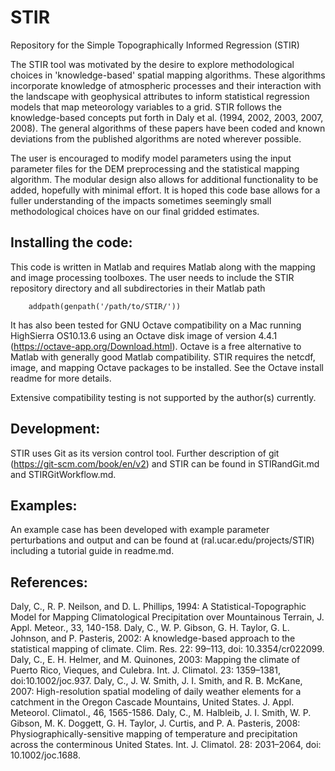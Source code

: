 # STIR
Repository for the Simple Topographically Informed Regression (STIR)

The STIR tool was motivated by the desire to explore methodological choices in 'knowledge-based' spatial mapping algorithms.  These algorithms incorporate knowledge of atmospheric processes and their interaction with the landscape with geophysical attributes to inform statistical regression models that map meteorology variables to a grid.  STIR follows the knowledge-based concepts put forth in Daly et al. (1994, 2002, 2003, 2007, 2008). The general algorithms of these papers have been coded and known deviations from the published algorithms are noted wherever possible.

The user is encouraged to modify model parameters using the input parameter files for the DEM preprocessing and the statistical mapping algorithm.  The modular design also allows for additional functionality to be added, hopefully with minimal effort.  It is hoped this code base allows for a fuller understanding of the impacts sometimes seemingly small methodological choices have on our final gridded estimates.


## Installing the code:

This code is written in Matlab and requires Matlab along with the mapping and image processing toolboxes.  The user needs to include the STIR repository directory and all subdirectories in their Matlab path

        addpath(genpath('/path/to/STIR/'))

It has also been tested for GNU Octave compatibility on a Mac running HighSierra OS10.13.6 using an Octave disk image of version 4.4.1 (https://octave-app.org/Download.html).  Octave is a free alternative to Matlab with generally good Matlab compatibility.  STIR requires the netcdf, image, and mapping Octave packages to be installed.  See the Octave install readme for more details.

Extensive compatibility testing is not supported by the author(s) currently.

## Development:

STIR uses Git as its version control tool. Further description of git (https://git-scm.com/book/en/v2) and STIR can be found in STIRandGit.md and STIRGitWorkflow.md.

## Examples:

An example case has been developed with example parameter perturbations and output and can be found at (ral.ucar.edu/projects/STIR) including a tutorial guide in readme.md.

## References:

Daly, C., R. P. Neilson, and D. L. Phillips, 1994: A Statistical-Topographic Model for Mapping Climatological Precipitation over Mountainous Terrain, J. Appl. Meteor., 33, 140-158.
Daly, C., W. P. Gibson, G. H. Taylor, G. L. Johnson, and P. Pasteris, 2002: A knowledge-based approach to the statistical mapping of climate. Clim. Res. 22: 99–113, doi: 10.3354/cr022099.
Daly, C., E. H. Helmer, and M. Quinones, 2003: Mapping the climate of Puerto Rico, Vieques, and Culebra. Int. J. Climatol. 23: 1359–1381, doi:10.1002/joc.937.
Daly, C., J. W. Smith, J. I. Smith, and R. B. McKane, 2007: High-resolution spatial modeling of daily weather elements for a catchment in the Oregon Cascade Mountains, United States. J. Appl. Meteorol. Climatol., 46, 1565-1586.
Daly, C., M. Halbleib, J. I. Smith, W. P. Gibson, M. K. Doggett, G. H. Taylor, J. Curtis, and P. A. Pasteris, 2008: Physiographically-sensitive mapping of temperature and precipitation across the conterminous United States. Int. J. Climatol. 28: 2031–2064, doi: 10.1002/joc.1688.


